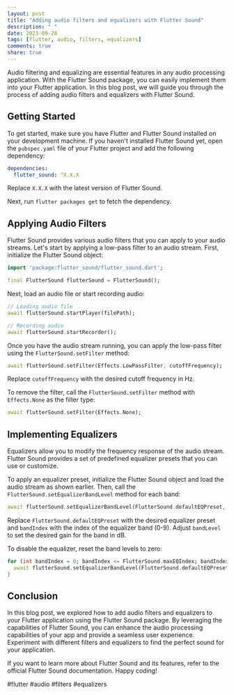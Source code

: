 ```yaml
---
layout: post
title: "Adding audio filters and equalizers with Flutter Sound"
description: " "
date: 2023-09-28
tags: [flutter, audio, filters, equalizers]
comments: true
share: true
---
```


Audio filtering and equalizing are essential features in any audio processing application. With the Flutter Sound package, you can easily implement them into your Flutter application. In this blog post, we will guide you through the process of adding audio filters and equalizers with Flutter Sound.

## Getting Started

To get started, make sure you have Flutter and Flutter Sound installed on your development machine. If you haven't installed Flutter Sound yet, open the `pubspec.yaml` file of your Flutter project and add the following dependency:

```yaml
dependencies:
  flutter_sound: ^X.X.X
```

Replace `X.X.X` with the latest version of Flutter Sound.

Next, run `flutter packages get` to fetch the dependency.

## Applying Audio Filters

Flutter Sound provides various audio filters that you can apply to your audio streams. Let's start by applying a low-pass filter to an audio stream. First, initialize the Flutter Sound object:

```dart
import 'package:flutter_sound/flutter_sound.dart';

final FlutterSound flutterSound = FlutterSound();
```

Next, load an audio file or start recording audio:

```dart
// Loading audio file
await flutterSound.startPlayer(filePath);

// Recording audio
await flutterSound.startRecorder();
```

Once you have the audio stream running, you can apply the low-pass filter using the `FlutterSound.setFilter` method:

```dart
await flutterSound.setFilter(Effects.LowPassFilter, cutoffFrequency);
```

Replace `cutoffFrequency` with the desired cutoff frequency in Hz.

To remove the filter, call the `FlutterSound.setFilter` method with `Effects.None` as the filter type:

```dart
await flutterSound.setFilter(Effects.None);
```

## Implementing Equalizers

Equalizers allow you to modify the frequency response of the audio stream. Flutter Sound provides a set of predefined equalizer presets that you can use or customize.

To apply an equalizer preset, initialize the Flutter Sound object and load the audio stream as shown earlier. Then, call the `FlutterSound.setEqualizerBandLevel` method for each band:

```dart
await flutterSound.setEqualizerBandLevel(FlutterSound.defaultEQPreset, bandIndex, bandLevel);
```

Replace `FlutterSound.defaultEQPreset` with the desired equalizer preset and `bandIndex` with the index of the equalizer band (0-9). Adjust `bandLevel` to set the desired gain for the band in dB.

To disable the equalizer, reset the band levels to zero:

```dart
for (int bandIndex = 0; bandIndex <= FlutterSound.maxEQIndex; bandIndex++) {
  await flutterSound.setEqualizerBandLevel(FlutterSound.defaultEQPreset, bandIndex, 0);
}
```

## Conclusion

In this blog post, we explored how to add audio filters and equalizers to your Flutter application using the Flutter Sound package. By leveraging the capabilities of Flutter Sound, you can enhance the audio processing capabilities of your app and provide a seamless user experience. Experiment with different filters and equalizers to find the perfect sound for your application.

If you want to learn more about Flutter Sound and its features, refer to the official Flutter Sound documentation. Happy coding!

#flutter #audio #filters #equalizers